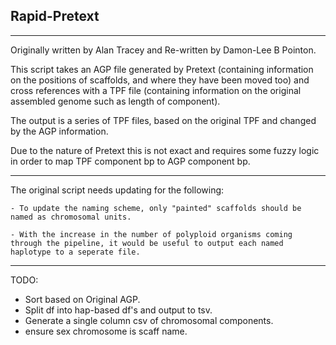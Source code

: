 ## Rapid-Pretext
---
Originally written by Alan Tracey and Re-written by Damon-Lee B Pointon.


This script takes an AGP file generated by Pretext (containing information on the positions of scaffolds, and where they have been moved too) and cross references with a TPF file (containing information on the original assembled genome such as length of component).

The output is a series of TPF files, based on the original TPF and changed by the AGP information.

Due to the nature of Pretext this is not exact and requires some fuzzy logic in order to map TPF component bp to AGP component bp.

---

The original script needs updating for the following:

    - To update the naming scheme, only "painted" scaffolds should be named as chromosomal units.

    - With the increase in the number of polyploid organisms coming through the pipeline, it would be useful to output each named haplotype to a seperate file.

---

TODO:
- Sort based on Original AGP.
- Split df into hap-based df's and output to tsv.
- Generate a single column csv of chromosomal components.
- ensure sex chromosome is scaff name.